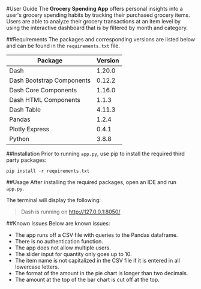 #User Guide
The **Grocery Spending App** offers personal insights into a user's grocery spending habits by tracking their purchased grocery items. Users are able to analyze their grocery transactions at an item level by using the interactive dashboard that is by filtered by month and category.  

##Requirements
The packages and corresponding versions are listed below and can be found in the ```requirements.txt``` file.

Package | Version
--------|--------
Dash | 1.20.0
Dash Bootstrap Components | 0.12.2
Dash Core Components | 1.16.0
Dash HTML Components | 1.1.3
Dash Table | 4.11.3
Pandas | 1.2.4
Plotly Express | 0.4.1
Python | 3.8.8

##Installation
Prior to running ```app.py```, use pip to install the required third party packages:
``` 
pip install -r requirements.txt
```
##Usage
After installing the required packages, open an IDE and run ```app.py```.

The terminal will display the following:
>Dash is running on http://127.0.0.1:8050/

##Known Issues
Below are known issues:
* The app runs off a CSV file with queries to the Pandas dataframe.
* There is no authentication function.
* The app does not allow multiple users.
* The slider input for quantity only goes up to 10.
* The item name is not capitalized in the CSV file if it is entered in all lowercase letters.
* The format of the amount in the pie chart is longer than two decimals.
* The amount at the top of the bar chart is cut off at the top.